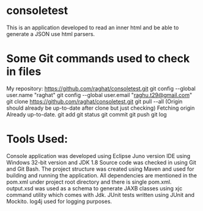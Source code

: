 # consoletest
This is an application developed to read an inner html and be able to generate a JSON use html parsers.

Some Git commands used to check in files
========================================
My repository: https://github.com/raghat/consoletest.git
git config --global user.name "raghat"
git config --global user.email "raghu.t29@gmail.com"
git clone https://github.com/raghat/consoletest.git
git pull --all    (Origin should already be up-to-date after clone but just checking)
Fetching origin
Already up-to-date.
git add
git status
git commit
git push
git log

Tools Used:
===========
Console application was developed using Eclipse Juno version IDE using Windows 32-bit version and JDK 1.8
Source code was checked in using Git and Git Bash.
The project structure was created using Maven and used for building and running the application.
All dependencies are mentioned in the pom.xml under project root directory and there is single pom.xml.
output.xsd was used as a schema to generate JAXB classes using xjc command utility which comes with Jdk.
JUnit tests written using JUnit and Mockito.
log4j used for logging purposes.


